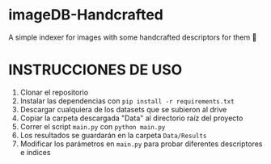 # imageDB-Handcrafted

A simple indexer for images with some handcrafted descriptors for them 🦎

# INSTRUCCIONES DE USO

1. Clonar el repositorio
2. Instalar las dependencias con `pip install -r requirements.txt`
3. Descargar cualquiera de los datasets que se subieron al drive
4. Copiar la carpeta descargada "Data" al directorio raíz del proyecto
5. Correr el script `main.py` con `python main.py`
6. Los resultados se guardarán en la carpeta `Data/Results`
7. Modificar los parámetros en `main.py` para probar diferentes descriptores e índices
